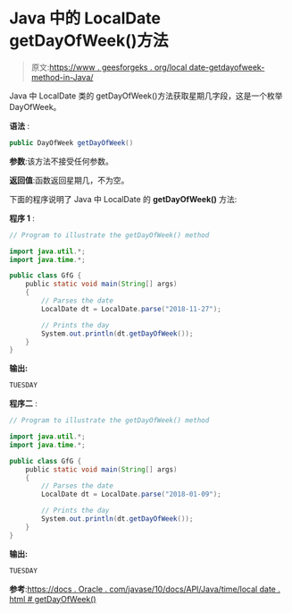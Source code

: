 # Java 中的 LocalDate getDayOfWeek()方法

> 原文:[https://www . geesforgeks . org/local date-getdayofweek-method-in-Java/](https://www.geeksforgeeks.org/localdate-getdayofweek-method-in-java/)

Java 中 LocalDate 类的 getDayOfWeek()方法获取星期几字段，这是一个枚举 DayOfWeek。

**语法** :

```java
public DayOfWeek getDayOfWeek()

```

**参数**:该方法不接受任何参数。

**返回值**:函数返回星期几，不为空。

下面的程序说明了 Java 中 LocalDate 的 **getDayOfWeek()** 方法:

**程序 1** :

```java
// Program to illustrate the getDayOfWeek() method

import java.util.*;
import java.time.*;

public class GfG {
    public static void main(String[] args)
    {
        // Parses the date
        LocalDate dt = LocalDate.parse("2018-11-27");

        // Prints the day
        System.out.println(dt.getDayOfWeek());
    }
}
```

**输出:**

```java
TUESDAY

```

**程序二** :

```java
// Program to illustrate the getDayOfWeek() method

import java.util.*;
import java.time.*;

public class GfG {
    public static void main(String[] args)
    {
        // Parses the date
        LocalDate dt = LocalDate.parse("2018-01-09");

        // Prints the day
        System.out.println(dt.getDayOfWeek());
    }
}
```

**输出:**

```java
TUESDAY

```

**参考**:[https://docs . Oracle . com/javase/10/docs/API/Java/time/local date . html # getDayOfWeek()](https://docs.oracle.com/javase/10/docs/api/java/time/LocalDate.html#getDayOfWeek())